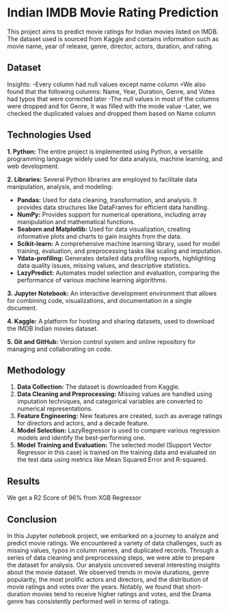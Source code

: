 # Indian IMDB Movie Rating Prediction

This project aims to predict movie ratings for Indian movies listed on IMDB. The dataset used is sourced from Kaggle and contains information such as movie name, year of release, genre, director, actors, duration, and rating.
## Dataset
Insights:
-Every column had null values except name column
=We also found that the following columns: Name, Year, Duration, Genre, and Votes had typos that were corrected later
-The null values in most of the columns were dropped and for Genre, it was filled with the mode value
-Later, we checked the duplicated values and dropped them based on Name column
## Technologies Used

**1. Python:** The entire project is implemented using Python, a versatile programming language widely used for data analysis, machine learning, and web development.

**2. Libraries:** Several Python libraries are employed to facilitate data manipulation, analysis, and modeling:

   - **Pandas:** Used for data cleaning, transformation, and analysis. It provides data structures like DataFrames for efficient data handling.
   - **NumPy:** Provides support for numerical operations, including array manipulation and mathematical functions.
   - **Seaborn and Matplotlib:** Used for data visualization, creating informative plots and charts to gain insights from the data.
   - **Scikit-learn:** A comprehensive machine learning library, used for model training, evaluation, and preprocessing tasks like scaling and imputation.
   - **Ydata-profiling:** Generates detailed data profiling reports, highlighting data quality issues, missing values, and descriptive statistics.
   - **LazyPredict:** Automates model selection and evaluation, comparing the performance of various machine learning algorithms.

**3. Jupyter Notebook:** An interactive development environment that allows for combining code, visualizations, and documentation in a single document.

**4. Kaggle:** A platform for hosting and sharing datasets, used to download the IMDB Indian movies dataset.

**5. Git and GitHub:** Version control system and online repository for managing and collaborating on code.

## Methodology

1. **Data Collection:** The dataset is downloaded from Kaggle.
2. **Data Cleaning and Preprocessing:** Missing values are handled using imputation techniques, and categorical variables are converted to numerical representations.
3. **Feature Engineering:** New features are created, such as average ratings for directors and actors, and a decade feature.
4. **Model Selection:** LazyRegressor is used to compare various regression models and identify the best-performing one.
5. **Model Training and Evaluation:** The selected model (Support Vector Regressor in this case) is trained on the training data and evaluated on the test data using metrics like Mean Squared Error and R-squared.
## Results
We get a R2 Score of 96% from XGB Regressor
## Conclusion

In this Jupyter notebook project, we embarked on a journey to analyze and predict movie ratings. We encountered a variety of data challenges, such as missing values, typos in column names, and duplicated records. Through a series of data cleaning and preprocessing steps, we were able to prepare the dataset for analysis. Our analysis uncovered several interesting insights about the movie dataset. We observed trends in movie durations, genre popularity, the most prolific actors and directors, and the distribution of movie ratings and votes over the years. Notably, we found that short-duration movies tend to receive higher ratings and votes, and the Drama genre has consistently performed well in terms of ratings.




